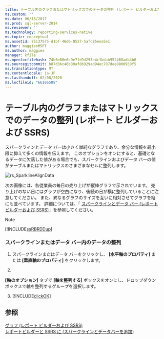 ```yaml
---
title: テーブル内のグラフまたはマトリックスでのデータの整列 (レポート ビルダーおよび SSRS) | Microsoft Docs
ms.custom: ''
ms.date: 06/13/2017
ms.prod: sql-server-2014
ms.reviewer: ''
ms.technology: reporting-services-native
ms.topic: conceptual
ms.assetid: 75137575-d1bf-46d6-8527-5afc85eea5e1
author: maggiesMSFT
ms.author: maggies
manager: kfile
ms.openlocfilehash: 74b6e86e6c9e7fd9d293e4c1bdab952468adb4b6
ms.sourcegitcommit: b87d36c46b39af8b929ad94ec707dee8800950f5
ms.translationtype: MT
ms.contentlocale: ja-JP
ms.lasthandoff: 02/08/2020
ms.locfileid: "66106508"
---
```

# <a name="align-the-data-in-a-chart-in-a-table-or-matrix-report-builder-and-ssrs"></a>テーブル内のグラフまたはマトリックスでのデータの整列 (レポート ビルダーおよび SSRS)
  スパークラインとデータ バーは小さく単純なグラフであり、余分な情報を最小限に抑えて多くの情報を伝えます。 このオプションをオンにすると、基礎となるデータに欠落した値がある場合でも、スパークラインおよびデータ バーの値がテーブルまたはマトリックスのさまざまなセルに整列します。  
  
 ![rs_SparklineAlignData](../media/rs-sparklinealigndata.gif "rs_SparklineAlignData")  
  
 次の画像には、各従業員の毎日の売り上げが縦棒グラフで示されています。 売り上げのない日にはグラフが空白になり、後続の日が横に整列していることに注意してください。 また、異なるグラフのサイズを互いに相対させてグラフを縦にも並べています。 詳細については、「 [スパークラインとデータ バー (レポート ビルダーおよび SSRS)](sparklines-and-data-bars-report-builder-and-ssrs.md)」を参照してください。  
  
> [!NOTE]  
>  [!INCLUDE[ssRBRDDup](../../includes/ssrbrddup-md.md)]  
  
### <a name="align-the-data-in-a-sparkline-or-data-bar"></a>スパークラインまたはデータ バー内のデータの整列  
  
1.  スパークラインまたはデータ バーをクリックし、 **[水平軸のプロパティ]** または **[垂直軸のプロパティ]** をクリックします。  
  
2.  
  **[軸のオプション]** タブで **[軸を整列する]** ボックスをオンにし、ドロップダウン ボックスで軸を整列するグループを選択します。  
  
3.  [!INCLUDE[clickOK](../../includes/clickok-md.md)]  
  
## <a name="see-also"></a>参照  
 [グラフ &#40;レポート ビルダーおよび SSRS&#41;](charts-report-builder-and-ssrs.md)   
 [レポートビルダーと SSRS に &#40;スパークラインとデータバーを追加&#41;](add-sparklines-and-data-bars-report-builder-and-ssrs.md)  
  
  
